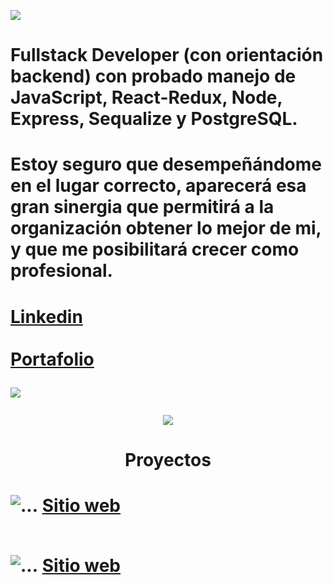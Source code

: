 <p align='left'>
    <img src='https://res.cloudinary.com/dtrsxymgq/image/upload/v1664511321/porfolio/WhatsApp_Image_2022-09-30_at_00.48.18_1_b58itx.jpg'</img>
</p>

<h1>Fullstack Developer (con orientación backend) con probado manejo de JavaScript, React-Redux, Node, Express, Sequalize y PostgreSQL.<h1/>

<h1>Estoy seguro que desempeñándome en el lugar correcto, aparecerá esa gran sinergia que permitirá a la organización obtener lo mejor de mi, y que me posibilitará crecer como profesional.<h1/>

<a href="https://www.linkedin.com/in/claudioandresrosso/">
                  Linkedin
                  </a>
                  <br/>
                  <br/>
<a href="https://claudiorosso.vercel.app/">
                  Portafolio
                  </a>
 

<p align='left'>
    <img src='https://res.cloudinary.com/dtrsxymgq/image/upload/v1664511321/porfolio/WhatsApp_Image_2022-09-30_at_00.46.28_ijsrfr.jpg'</img>
</p>

<p align='center'>
    <img src='https://res.cloudinary.com/dtrsxymgq/image/upload/v1664553331/porfolio/WhatsApp_Image_2022-09-30_at_12.53.35_lsr2op.jpg'</img>
</p>


<h1 align='center'>Proyectos<h1>
 <img src="https://res.cloudinary.com/dtrsxymgq/image/upload/v1664553332/porfolio/WhatsApp_Image_2022-09-30_at_12.52.29_hiaehb.jpg"
                  alt="..."
                />
  <a href="https://experienceviveargentina.vercel.app/">
                  Sitio web
                  </a>
    <br/>
     <br/>
    
    
 <img src="https://res.cloudinary.com/dtrsxymgq/image/upload/v1664553332/porfolio/WhatsApp_Image_2022-09-30_at_12.52.29_hiaehb.jpg"
                  alt="..."
                />
  <a
                    href="https://www.google.com.ar"
                  >
                    Sitio web
                  </a>
